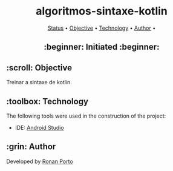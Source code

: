 <h1 align="center">algoritmos-sintaxe-kotlin</h1>


<p align="center">
 <a href="#status">Status</a> • 
 <a href="#objective">Objective</a> •
 <a href="#technology">Technology</a> • 
 <a href="#author">Author</a> •
</p>

<h2 align="center" id=status> 
	:beginner: Initiated :beginner:
</h2>

<h2 id=objective>:scroll: Objective</h2>
Treinar a sintaxe de kotlin.

<h2 id=technology>:toolbox: Technology</h2>

The following tools were used in the construction of the project:

- IDE: <a href="https://visualstudio.microsoft.com/downloads/">Android Studio</a>

<h2 id=author>:grin: Author</h2>

Developed by <a href="https://www.linkedin.com/in/ronan-porto-78481b2b3/" target="_blank">Ronan Porto</a>
